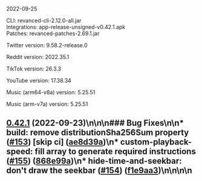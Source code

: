 2022-09-25
  
CLI: revanced-cli-2.12.0-all.jar  
Integrations: app-release-unsigned-v0.42.1.apk  
Patches: revanced-patches-2.69.1.jar  

Twitter version: 9.58.2-release.0  

Reddit version: 2022.35.1  

TikTok version: 26.3.3  

YouTube version: 17.38.34  

Music (arm64-v8a) version: 5.25.51  

Music (arm-v7a) version: 5.25.51  
## [0.42.1](https://github.com/revanced/revanced-integrations/compare/v0.42.0...v0.42.1) (2022-09-23)\n\n\n### Bug Fixes\n\n* **build:** remove distributionSha256Sum property ([#153](https://github.com/revanced/revanced-integrations/issues/153)) [skip ci] ([ae8d39a](https://github.com/revanced/revanced-integrations/commit/ae8d39a83144bb19f2db1403c32b73232be570b5))\n* **custom-playback-speed:** fill array to generate required instructions ([#155](https://github.com/revanced/revanced-integrations/issues/155)) ([868e99a](https://github.com/revanced/revanced-integrations/commit/868e99a6199118151766ecf2dbf7a9df02b59a3e))\n* **hide-time-and-seekbar:** don't draw the seekbar ([#154](https://github.com/revanced/revanced-integrations/issues/154)) ([f1e9aa3](https://github.com/revanced/revanced-integrations/commit/f1e9aa30baa582f7eb07f62168ea2d57c5622685))\n\n\n\n
